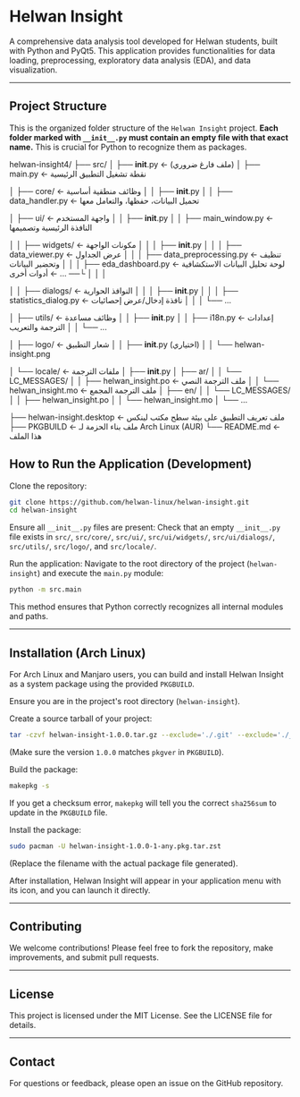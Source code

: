 # Helwan Insight

A comprehensive data analysis tool developed for Helwan students, built with Python and PyQt5. This application provides functionalities for data loading, preprocessing, exploratory data analysis (EDA), and data visualization.

---

## Project Structure

This is the organized folder structure of the `Helwan Insight` project. **Each folder marked with `__init__.py` must contain an empty file with that exact name.** This is crucial for Python to recognize them as packages.

helwan-insight4/
├── src/
│   ├── __init__.py                ← (ملف فارغ ضروري)
│   ├── main.py                    ← نقطة تشغيل التطبيق الرئيسية

│   ├── core/                      ← وظائف منطقية أساسية
│   │   ├── __init__.py
│   │   ├── data_handler.py        ← تحميل البيانات، حفظها، والتعامل معها

│   ├── ui/                        ← واجهة المستخدم
│   │   ├── __init__.py
│   │   ├── main_window.py         ← النافذة الرئيسية وتصميمها

│   │   ├── widgets/               ← مكونات الواجهة
│   │   │   ├── __init__.py
│   │   │   ├── data_viewer.py         ← عرض الجداول
│   │   │   ├── data_preprocessing.py  ← تنظيف وتحضير البيانات
│   │   │   ├── eda_dashboard.py       ← لوحة تحليل البيانات الاستكشافية
│   │   │   └── ...                    ← أدوات أخرى

│   │   ├── dialogs/               ← النوافذ الحوارية
│   │   │   ├── __init__.py
│   │   │   ├── statistics_dialog.py  ← نافذة إدخال/عرض إحصائيات
│   │   │   └── ...

│   ├── utils/                     ← وظائف مساعدة
│   │   ├── __init__.py
│   │   ├── i18n.py                ← إعدادات الترجمة والتعريب
│   │   └── ...

│   ├── logo/                      ← شعار التطبيق
│   │   ├── __init__.py (اختياري)
│   │   └── helwan-insight.png

│   └── locale/                    ← ملفات الترجمة
│       ├── __init__.py
│       ├── ar/
│       │   └── LC_MESSAGES/
│       │       ├── helwan_insight.po  ← ملف الترجمة النصي
│       │       └── helwan_insight.mo  ← ملف الترجمة المجمع
│       ├── en/
│       │   └── LC_MESSAGES/
│       │       ├── helwan_insight.po
│       │       └── helwan_insight.mo
│       └── ...

├── helwan-insight.desktop        ← ملف تعريف التطبيق على بيئة سطح مكتب لينكس
├── PKGBUILD                      ← ملف بناء الحزمة لـ Arch Linux (AUR)
└── README.md                     ← هذا الملف


## How to Run the Application (Development)

Clone the repository:

```bash
git clone https://github.com/helwan-linux/helwan-insight.git
cd helwan-insight
```

Ensure all `__init__.py` files are present: Check that an empty `__init__.py` file exists in `src/`, `src/core/`, `src/ui/`, `src/ui/widgets/`, `src/ui/dialogs/`, `src/utils/`, `src/logo/`, and `src/locale/`.

Run the application: Navigate to the root directory of the project (`helwan-insight`) and execute the `main.py` module:

```bash
python -m src.main
```

This method ensures that Python correctly recognizes all internal modules and paths.

---

## Installation (Arch Linux)

For Arch Linux and Manjaro users, you can build and install Helwan Insight as a system package using the provided `PKGBUILD`.

Ensure you are in the project's root directory (`helwan-insight`).

Create a source tarball of your project:

```bash
tar -czvf helwan-insight-1.0.0.tar.gz --exclude='./.git' --exclude='./__pycache__' --exclude='./*.pyc' .
```

(Make sure the version `1.0.0` matches `pkgver` in `PKGBUILD`).

Build the package:

```bash
makepkg -s
```

If you get a checksum error, `makepkg` will tell you the correct `sha256sum` to update in the `PKGBUILD` file.

Install the package:

```bash
sudo pacman -U helwan-insight-1.0.0-1-any.pkg.tar.zst
```

(Replace the filename with the actual package file generated).

After installation, Helwan Insight will appear in your application menu with its icon, and you can launch it directly.

---

## Contributing

We welcome contributions! Please feel free to fork the repository, make improvements, and submit pull requests.

---

## License

This project is licensed under the MIT License. See the LICENSE file for details.

---

## Contact

For questions or feedback, please open an issue on the GitHub repository.
